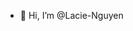 - 👋 Hi, I’m @Lacie-Nguyen

<!---
Lacie-Nguyen/Lacie-Nguyen is a ✨ special ✨ repository because its `README.md` (this file) appears on your GitHub profile.
You can click the Preview link to take a look at your changes.
--->
